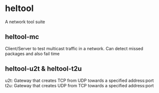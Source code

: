 # heltool
A network tool suite

## heltool-mc
Client/Server to test multicast traffic in a network. Can detect missed packages and also fail time

## heltool-u2t & heltool-t2u
u2t: Gateway that creates TCP from UDP towards a specified address:port
t2u: Gateway that creates UDP from TCP towards a specified address:port
